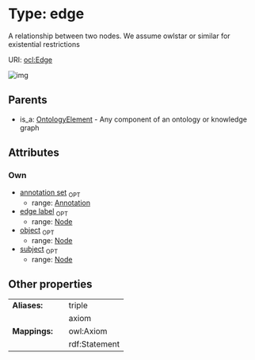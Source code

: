 
# Type: edge


A relationship between two nodes. We assume owlstar or similar for existential restrictions

URI: [ocl:Edge](http://w3id.org/oclEdge)


![img](http://yuml.me/diagram/nofunky;dir:TB/class/[Annotation]<annotation%20set%200..1-++[Edge],%20[Node]<object%200..1-%20[Edge],%20[Node]<edge%20label%200..1-%20[Edge],%20[Node]<subject%200..1-%20[Edge],%20[OntologyElement]^-[Edge])

## Parents

 *  is_a: [OntologyElement](OntologyElement.md) - Any component of an ontology or knowledge graph

## Attributes


### Own

 * [annotation set](annotation_set.md)  <sub>OPT</sub>
    * range: [Annotation](Annotation.md)
 * [edge label](edge_label.md)  <sub>OPT</sub>
    * range: [Node](Node.md)
 * [object](object.md)  <sub>OPT</sub>
    * range: [Node](Node.md)
 * [subject](subject.md)  <sub>OPT</sub>
    * range: [Node](Node.md)

## Other properties

|  |  |  |
| --- | --- | --- |
| **Aliases:** | | triple |
|  | | axiom |
| **Mappings:** | | owl:Axiom |
|  | | rdf:Statement |

